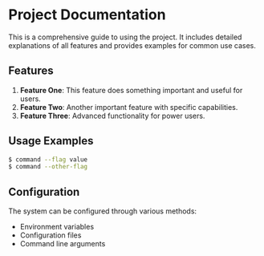 # Project Documentation

This is a comprehensive guide to using the project. It includes detailed explanations of all features and provides examples for common use cases.

## Features

1. **Feature One**: This feature does something important and useful for users.
2. **Feature Two**: Another important feature with specific capabilities.
3. **Feature Three**: Advanced functionality for power users.

## Usage Examples

```bash
$ command --flag value
$ command --other-flag
```

## Configuration

The system can be configured through various methods:

- Environment variables
- Configuration files
- Command line arguments